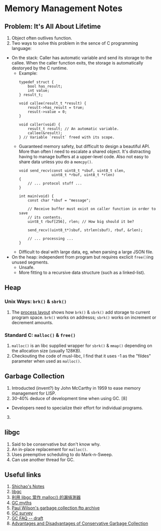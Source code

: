 # Memory Management Notes

## Problem: It's All About Lifetime

1. Object often outlives function.
2. Two ways to solve this problem in the sence of C programming language:
  - On the stack: Caller has automatic variable and send its storage to the callee. When the caller function exits, the storage is automatically destoryed by the C runtime.
    - Example:
      ```
      typedef struct {
          bool has_result;
          int value;
      } result_t;
      
      void callee(result_t *result) {
          result->has_result = true;
          result->value = 0;
      }
      
      void caller(void) {
          result_t result; // An automatic variable.
          callee(&result);
      } // Variable `result` freed with its scope.
      ```      
    - Guaranteed memory safety, but difficult to design a beautiful API. More than often I need to escalate a shared object.
      It's distracting having to manage buffers at a upper-level code. Also not easy to share data unless you do a `memcpy()`.
      ```
      void send_recv(const uint8_t *sbuf, uint8_t slen,
                     uint8_t *rbuf, uint8_t *rlen)
      {
          // ... protocol stuff ...
      }
      
      int main(void) {
          const char *sbuf = "message";
      
          // Receive buffer must exist on caller function in order to save
          // its contents.
          uint8_t rbuf[256], rlen; // How big should it be?
      
          send_recv((uint8_t*)sbuf, strlen(sbuf), rbuf, &rlen);
      
          // ... processing ...
      }
      ```
    - Difficult to deal with large data, eg, when parsing a large JSON file.
  - On the heap: independent from program but requires exclicit `free()`ing unused segments.
    - Unsafe.
    - More fitting to a recursive data structure (such as a linked-list).

## Heap
### Unix Ways: `brk()` & `sbrk()`

1. The [process layout](https://notes.shichao.io/tlpi/ch7/) shows how `brk()` & `sbrk()` add storage to current program space. `brk()` works on addresss; `sbrk()` works on increment or decrement amounts.

### Standard C: `malloc()` & `free()`

1. `malloc()` is an libc supplied wrapper for `sbrk()` & `mmap()` depending on the allocation size (usually 128KB).
2. Checkouting the code of musl-libc, I find that it uses -1 as the "fildes" parameter when used as `malloc()`.

## Garbage Collection

1. Introducted (invent?) by John McCarthy in 1959 to ease memory management for LISP.
2. 30-40% deduce of development time when using GC. [8]
  - Developers need to specialize their effort for individual programs.
3. 

## libgc

1. Said to be conservative but don't know why.
2. An in-place replacement for `malloc()`.
3. Uses preemptive scheduling to do Mark-n-Sweep.
4. Can use another thread for GC.

## Useful links

1. [Shichao's Notes](https://notes.shichao.io/tlpi/ch7/)
2. [libgc](http://www.hboehm.info/gc/)
3. [利用 libgc 當作 malloc() 的漏偵測器](http://blog.csdn.net/freedom2028/article/details/4383838)
4. [GC myths](http://www.hboehm.info/gc/myths.ps)
5. [Paul Wilson's garbage collection ftp archive](ftp://ftp.cs.utexas.edu/pub/garbage/)
6. [GC survey](ftp://ftp.cs.utexas.edu/pub/garbage/gcsurvey.ps)
7. [GC FAQ -- draft](http://www.iecc.com/gclist/GC-faq.html)
8. [Advantages and Disadvantages of Conservative Garbage Collection](http://www.hboehm.info/gc/issues.html)
